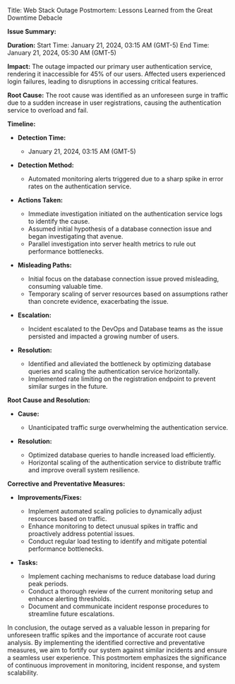 Title: Web Stack Outage Postmortem: Lessons Learned from the Great Downtime Debacle

**Issue Summary:**

**Duration:** 
Start Time: January 21, 2024, 03:15 AM (GMT-5)
End Time: January 21, 2024, 05:30 AM (GMT-5)

**Impact:**
The outage impacted our primary user authentication service, rendering it inaccessible for 45% of our users. Affected users experienced login failures, leading to disruptions in accessing critical features.

**Root Cause:**
The root cause was identified as an unforeseen surge in traffic due to a sudden increase in user registrations, causing the authentication service to overload and fail.

**Timeline:**

- **Detection Time:**
  - January 21, 2024, 03:15 AM (GMT-5)

- **Detection Method:**
  - Automated monitoring alerts triggered due to a sharp spike in error rates on the authentication service.

- **Actions Taken:**
  - Immediate investigation initiated on the authentication service logs to identify the cause.
  - Assumed initial hypothesis of a database connection issue and began investigating that avenue.
  - Parallel investigation into server health metrics to rule out performance bottlenecks.

- **Misleading Paths:**
  - Initial focus on the database connection issue proved misleading, consuming valuable time.
  - Temporary scaling of server resources based on assumptions rather than concrete evidence, exacerbating the issue.

- **Escalation:**
  - Incident escalated to the DevOps and Database teams as the issue persisted and impacted a growing number of users.

- **Resolution:**
  - Identified and alleviated the bottleneck by optimizing database queries and scaling the authentication service horizontally.
  - Implemented rate limiting on the registration endpoint to prevent similar surges in the future.

**Root Cause and Resolution:**

- **Cause:**
  - Unanticipated traffic surge overwhelming the authentication service.

- **Resolution:**
  - Optimized database queries to handle increased load efficiently.
  - Horizontal scaling of the authentication service to distribute traffic and improve overall system resilience.

**Corrective and Preventative Measures:**

- **Improvements/Fixes:**
  - Implement automated scaling policies to dynamically adjust resources based on traffic.
  - Enhance monitoring to detect unusual spikes in traffic and proactively address potential issues.
  - Conduct regular load testing to identify and mitigate potential performance bottlenecks.

- **Tasks:**
  - Implement caching mechanisms to reduce database load during peak periods.
  - Conduct a thorough review of the current monitoring setup and enhance alerting thresholds.
  - Document and communicate incident response procedures to streamline future escalations.

In conclusion, the outage served as a valuable lesson in preparing for unforeseen traffic spikes and the importance of accurate root cause analysis. By implementing the identified corrective and preventative measures, we aim to fortify our system against similar incidents and ensure a seamless user experience. This postmortem emphasizes the significance of continuous improvement in monitoring, incident response, and system scalability.